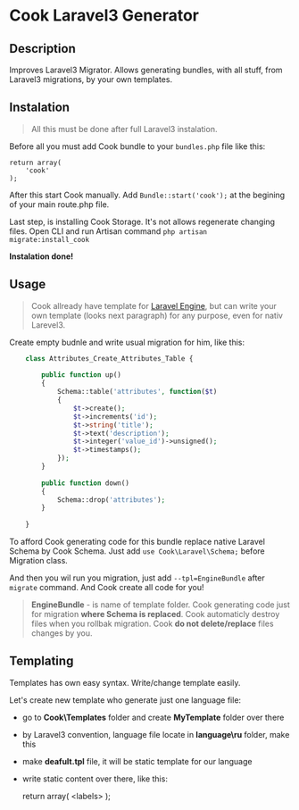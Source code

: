 Cook Laravel3 Generator
===================

Description
-----------

Improves Laravel3 Migrator.
Allows generating bundles, with all stuff, from Laravel3 migrations, by your own templates.

Instalation
-----------

> All this must be done after full Laravel3 instalation.

Before all you must add Cook bundle to your `bundles.php` file like this:

    return array(
    	'cook'
    );

After this start Cook manually. Add `Bundle::start('cook');` at the begining of your main route.php file.

Last step, is installing Cook Storage. It's not allows regenerate changing files. Open CLI and run Artisan command `php artisan migrate:install_cook`

**Instalation done!**

Usage
-----

> Cook allready have template for [Laravel
> Engine](https://github.com/mobileka/laravel-engine), but can write
> your own template (looks next paragraph) for any purpose, even for
> nativ Larevel3.

Create empty budnle and write usual migration for him, like this:
```php
    class Attributes_Create_Attributes_Table {
    
    	public function up()
    	{
    		Schema::table('attributes', function($t)
    		{
    			$t->create();
    			$t->increments('id');
    			$t->string('title');
    			$t->text('description');
    			$t->integer('value_id')->unsigned();
    			$t->timestamps();
    		});
    	}
    
    	public function down()
    	{
    		Schema::drop('attributes');
    	}
    
    }
```

To afford Cook generating code for this bundle replace native Laravel Schema by Cook Schema. Just add `use Cook\Laravel\Schema;` before Migration class.

And then you wil run you migration, just add `--tpl=EngineBundle` after `migrate` command. And Cook create all code for you! 

> **EngineBundle** - is name of template folder.
> Cook generating code just for migration **where Schema is replaced**.
> Cook automaticly destroy files when you rollbak migration.
> Cook **do not delete/replace** files changes by you.

Templating
----------

Templates has own easy syntax. Write/change template easily.

Let's create new template who generate just one language file:

 - go to **Cook\Templates** folder and create **MyTemplate** folder over there
 - by Laravel3 convention, language file locate in **language\ru** folder, make this
 - make **deafult.tpl** file, it will be static template for our language
 - write static content over there, like this: 

    return array(
    	&lt;labels&gt;
    );
